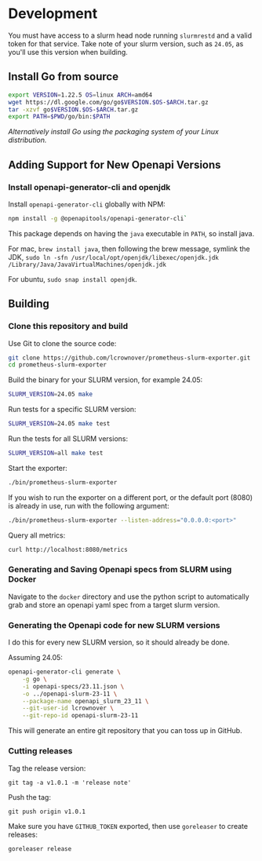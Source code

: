 # Development

You must have access to a slurm head node running `slurmrestd` and a valid token
for that service. Take note of your slurm version, such as `24.05`, as you'll
use this version when building.

## Install Go from source

```bash
export VERSION=1.22.5 OS=linux ARCH=amd64
wget https://dl.google.com/go/go$VERSION.$OS-$ARCH.tar.gz
tar -xzvf go$VERSION.$OS-$ARCH.tar.gz
export PATH=$PWD/go/bin:$PATH
```

_Alternatively install Go using the packaging system of your Linux distribution._

## Adding Support for New Openapi Versions

### Install openapi-generator-cli and openjdk

Install `openapi-generator-cli` globally with NPM:

```bash
npm install -g @openapitools/openapi-generator-cli`
```

This package depends on having the `java` executable in `PATH`, so install java.

For mac, `brew install java`, then following the brew message, symlink the JDK,
`sudo ln -sfn /usr/local/opt/openjdk/libexec/openjdk.jdk /Library/Java/JavaVirtualMachines/openjdk.jdk`

For ubuntu, `sudo snap install openjdk`.

## Building

### Clone this repository and build

Use Git to clone the source code:

```bash
git clone https://github.com/lcrownover/prometheus-slurm-exporter.git
cd prometheus-slurm-exporter
```

Build the binary for your SLURM version, for example 24.05:

```bash
SLURM_VERSION=24.05 make
```

Run tests for a specific SLURM version:

```bash
SLURM_VERSION=24.05 make test
```

Run the tests for all SLURM versions:

```bash
SLURM_VERSION=all make test
```

Start the exporter:

```bash
./bin/prometheus-slurm-exporter
```

If you wish to run the exporter on a different port, or the default port (8080) is already in use, run with the following argument:

```bash
./bin/prometheus-slurm-exporter --listen-address="0.0.0.0:<port>"
```

Query all metrics:

```bash
curl http://localhost:8080/metrics
```

### Generating and Saving Openapi specs from SLURM using Docker

Navigate to the `docker` directory and use the python script to automatically grab and store an openapi yaml spec
from a target slurm version.

### Generating the Openapi code for new SLURM versions

I do this for every new SLURM version, so it should already be done.

Assuming 24.05:

```bash
openapi-generator-cli generate \
    -g go \
    -i openapi-specs/23.11.json \
    -o ../openapi-slurm-23-11 \
    --package-name openapi_slurm_23_11 \
    --git-user-id lcrownover \
    --git-repo-id openapi-slurm-23-11
```

This will generate an entire git repository that you can toss up in GitHub.

### Cutting releases

Tag the release version:

`git tag -a v1.0.1 -m 'release note'`

Push the tag:

`git push origin v1.0.1`

Make sure you have `GITHUB_TOKEN` exported, then use `goreleaser` to create releases:

`goreleaser release`
